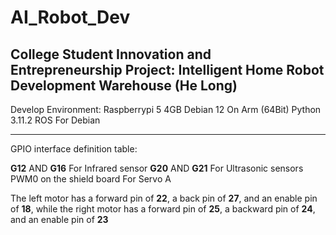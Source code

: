 # AI_Robot_Dev
College Student Innovation and Entrepreneurship Project:
Intelligent Home Robot Development Warehouse (He Long)
---
Develop Environment:
    Raspberrypi 5 4GB
        Debian 12 On Arm (64Bit)
    Python 3.11.2
    ROS For Debian
        
---
GPIO interface definition table:

**G12** AND **G16** For Infrared sensor
**G20** AND **G21** For Ultrasonic sensors
PWM0 on the shield board  For Servo A

The left motor has a forward pin of **22**, 
a back pin of **27**, and an enable pin of **18**, 
while the right motor has a forward pin of **25**, 
a backward pin of **24**, and an enable pin of **23**

